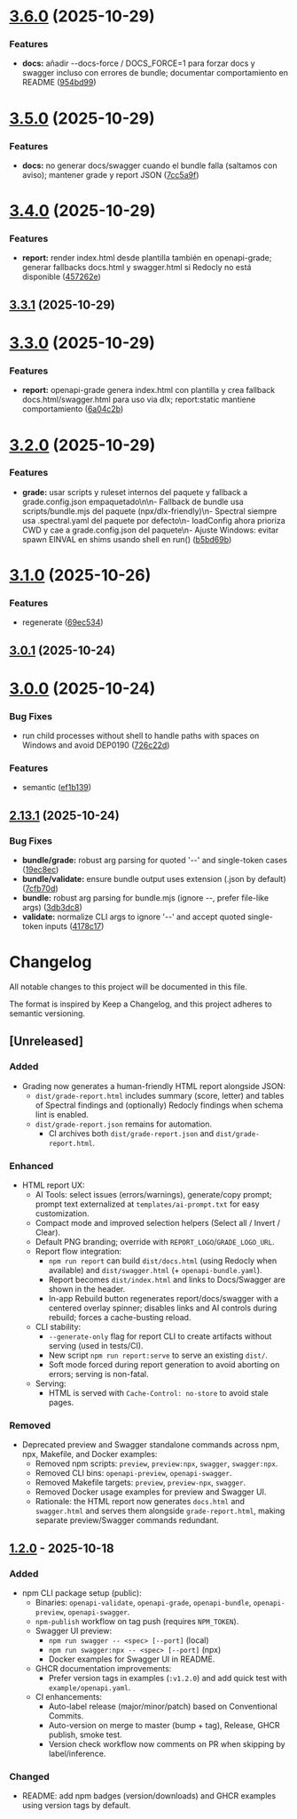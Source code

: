 # [3.6.0](https://github.com/ramongranda/openapi-anyenv-suite/compare/v3.5.0...v3.6.0) (2025-10-29)


### Features

* **docs:** añadir --docs-force / DOCS_FORCE=1 para forzar docs y swagger incluso con errores de bundle; documentar comportamiento en README ([954bd99](https://github.com/ramongranda/openapi-anyenv-suite/commit/954bd9946b15e87946b682d949b80661ebe38649))

# [3.5.0](https://github.com/ramongranda/openapi-anyenv-suite/compare/v3.4.0...v3.5.0) (2025-10-29)


### Features

* **docs:** no generar docs/swagger cuando el bundle falla (saltamos con aviso); mantener grade y report JSON ([7cc5a9f](https://github.com/ramongranda/openapi-anyenv-suite/commit/7cc5a9fe3e8fc85b37ff43c5ff43acb1be44f4c7))

# [3.4.0](https://github.com/ramongranda/openapi-anyenv-suite/compare/v3.3.1...v3.4.0) (2025-10-29)


### Features

* **report:** render index.html desde plantilla también en openapi-grade; generar fallbacks docs.html y swagger.html si Redocly no está disponible ([457262e](https://github.com/ramongranda/openapi-anyenv-suite/commit/457262e840241c63b81f78402c2a88536bf65cb3))

## [3.3.1](https://github.com/ramongranda/openapi-anyenv-suite/compare/v3.3.0...v3.3.1) (2025-10-29)

# [3.3.0](https://github.com/ramongranda/openapi-anyenv-suite/compare/v3.2.0...v3.3.0) (2025-10-29)


### Features

* **report:** openapi-grade genera index.html con plantilla y crea fallback docs.html/swagger.html para uso via dlx; report:static mantiene comportamiento ([6a04c2b](https://github.com/ramongranda/openapi-anyenv-suite/commit/6a04c2b47493cf5c180b9647c421e3f9d8c400cd))

# [3.2.0](https://github.com/ramongranda/openapi-anyenv-suite/compare/v3.1.0...v3.2.0) (2025-10-29)


### Features

* **grade:** usar scripts y ruleset internos del paquete y fallback a grade.config.json empaquetado\n\n- Fallback de bundle usa scripts/bundle.mjs del paquete (npx/dlx-friendly)\n- Spectral siempre usa .spectral.yaml del paquete por defecto\n- loadConfig ahora prioriza CWD y cae a grade.config.json del paquete\n- Ajuste Windows: evitar spawn EINVAL en shims usando shell en run() ([b5bd69b](https://github.com/ramongranda/openapi-anyenv-suite/commit/b5bd69bab74e470245e92c20553f9acd75af756f))

# [3.1.0](https://github.com/ramongranda/openapi-anyenv-suite/compare/v3.0.1...v3.1.0) (2025-10-26)


### Features

* regenerate ([69ec534](https://github.com/ramongranda/openapi-anyenv-suite/commit/69ec534d28d19bd812e79ca3c8e6df341f8836c2))

## [3.0.1](https://github.com/ramongranda/openapi-anyenv-suite/compare/v3.0.0...v3.0.1) (2025-10-24)

# [3.0.0](https://github.com/ramongranda/openapi-anyenv-suite/compare/v2.13.1...v3.0.0) (2025-10-24)


### Bug Fixes

* run child processes without shell to handle paths with spaces on Windows and avoid DEP0190 ([726c22d](https://github.com/ramongranda/openapi-anyenv-suite/commit/726c22d9044f6630b438d31c6ed56c4ea3ba6ee6))


### Features

* semantic ([ef1b139](https://github.com/ramongranda/openapi-anyenv-suite/commit/ef1b13928d5e17a89d6feaa1d0476eb9a752a2fc))

## [2.13.1](https://github.com/ramongranda/openapi-anyenv-suite/compare/v2.13.0...v2.13.1) (2025-10-24)

### Bug Fixes

* **bundle/grade:** robust arg parsing for quoted '--' and single-token cases ([19ec8ec](https://github.com/ramongranda/openapi-anyenv-suite/commit/19ec8ec953978a6f1ef1fe1e522333fb94054bf2))
* **bundle/validate:** ensure bundle output uses extension (.json by default) ([7cfb70d](https://github.com/ramongranda/openapi-anyenv-suite/commit/7cfb70d545b2dfd76335e3020b8c2bb04e8d172a))
* **bundle:** robust arg parsing for bundle.mjs (ignore --, prefer file-like args) ([3db3dc8](https://github.com/ramongranda/openapi-anyenv-suite/commit/3db3dc847cf2bf1a64d10764bfa8de494bc697ea))
* **validate:** normalize CLI args to ignore '--' and accept quoted single-token inputs ([4178c17](https://github.com/ramongranda/openapi-anyenv-suite/commit/4178c17d917ed53d0c92ef606de3f3d7e4cab106))

# Changelog

All notable changes to this project will be documented in this file.

The format is inspired by Keep a Changelog, and this project adheres to semantic versioning.

## [Unreleased]

### Added

- Grading now generates a human-friendly HTML report alongside JSON:
  * `dist/grade-report.html` includes summary (score, letter) and tables of Spectral findings and (optionally) Redocly findings when schema lint is enabled.
  * `dist/grade-report.json` remains for automation.
    * CI archives both `dist/grade-report.json` and `dist/grade-report.html`.

### Enhanced

- HTML report UX:
  * AI Tools: select issues (errors/warnings), generate/copy prompt; prompt text externalized at `templates/ai-prompt.txt` for easy customization.
  * Compact mode and improved selection helpers (Select all / Invert / Clear).
  * Default PNG branding; override with `REPORT_LOGO`/`GRADE_LOGO_URL`.
  * Report flow integration:
    * `npm run report` can build `dist/docs.html` (using Redocly when available) and `dist/swagger.html` (+ `openapi-bundle.yaml`).
    * Report becomes `dist/index.html` and links to Docs/Swagger are shown in the header.
    * In-app Rebuild button regenerates report/docs/swagger with a centered overlay spinner; disables links and AI controls during rebuild; forces a cache-busting reload.
  * CLI stability:
    * `--generate-only` flag for report CLI to create artifacts without serving (used in tests/CI).
    * New script `npm run report:serve` to serve an existing `dist/`.
    * Soft mode forced during report generation to avoid aborting on errors; serving is non-fatal.
  * Serving:
    * HTML is served with `Cache-Control: no-store` to avoid stale pages.

### Removed

- Deprecated preview and Swagger standalone commands across npm, npx, Makefile, and Docker examples:
  * Removed npm scripts: `preview`, `preview:npx`, `swagger`, `swagger:npx`.
  * Removed CLI bins: `openapi-preview`, `openapi-swagger`.
  * Removed Makefile targets: `preview`, `preview-npx`, `swagger`.
  * Removed Docker usage examples for preview and Swagger UI.
  * Rationale: the HTML report now generates `docs.html` and `swagger.html` and serves them alongside `grade-report.html`, making separate preview/Swagger commands redundant.

## [1.2.0] - 2025-10-18

### Added

- npm CLI package setup (public):
  * Binaries: `openapi-validate`, `openapi-grade`, `openapi-bundle`, `openapi-preview`, `openapi-swagger`.
  * `npm-publish` workflow on tag push (requires `NPM_TOKEN`).
  * Swagger UI preview:
    * `npm run swagger -- <spec> [--port]` (local)
    * `npm run swagger:npx -- <spec> [--port]` (npx)
    * Docker examples for Swagger UI in README.
  * GHCR documentation improvements:
    * Prefer version tags in examples (`:v1.2.0`) and add quick test with `example/openapi.yaml`.
  * CI enhancements:
    * Auto-label release (major/minor/patch) based on Conventional Commits.
    * Auto-version on merge to master (bump + tag), Release, GHCR publish, smoke test.
    * Version check workflow now comments on PR when skipping by label/inference.

### Changed

- README: add npm badges (version/downloads) and GHCR examples using version tags by default.

[1.2.0]: https://github.com/ramongranda/openapi-anyenv-suite/releases
